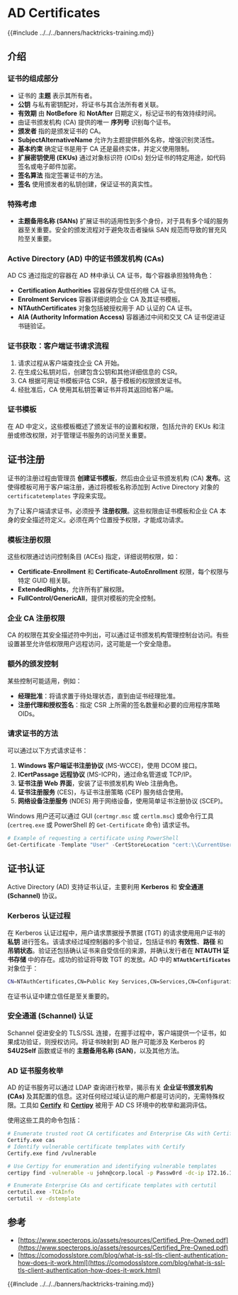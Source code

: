 # AD Certificates

{{#include ../../../banners/hacktricks-training.md}}

## 介绍

### 证书的组成部分

- 证书的 **主题** 表示其所有者。
- **公钥** 与私有密钥配对，将证书与其合法所有者关联。
- **有效期** 由 **NotBefore** 和 **NotAfter** 日期定义，标记证书的有效持续时间。
- 由证书颁发机构 (CA) 提供的唯一 **序列号** 识别每个证书。
- **颁发者** 指的是颁发证书的 CA。
- **SubjectAlternativeName** 允许为主题提供额外名称，增强识别灵活性。
- **基本约束** 确定证书是用于 CA 还是最终实体，并定义使用限制。
- **扩展密钥使用 (EKUs)** 通过对象标识符 (OIDs) 划分证书的特定用途，如代码签名或电子邮件加密。
- **签名算法** 指定签署证书的方法。
- **签名** 使用颁发者的私钥创建，保证证书的真实性。

### 特殊考虑

- **主题备用名称 (SANs)** 扩展证书的适用性到多个身份，对于具有多个域的服务器至关重要。安全的颁发流程对于避免攻击者操纵 SAN 规范而导致的冒充风险至关重要。

### Active Directory (AD) 中的证书颁发机构 (CAs)

AD CS 通过指定的容器在 AD 林中承认 CA 证书，每个容器承担独特角色：

- **Certification Authorities** 容器保存受信任的根 CA 证书。
- **Enrolment Services** 容器详细说明企业 CA 及其证书模板。
- **NTAuthCertificates** 对象包括被授权用于 AD 认证的 CA 证书。
- **AIA (Authority Information Access)** 容器通过中间和交叉 CA 证书促进证书链验证。

### 证书获取：客户端证书请求流程

1. 请求过程从客户端查找企业 CA 开始。
2. 在生成公私钥对后，创建包含公钥和其他详细信息的 CSR。
3. CA 根据可用证书模板评估 CSR，基于模板的权限颁发证书。
4. 经批准后，CA 使用其私钥签署证书并将其返回给客户端。

### 证书模板

在 AD 中定义，这些模板概述了颁发证书的设置和权限，包括允许的 EKUs 和注册或修改权限，对于管理证书服务的访问至关重要。

## 证书注册

证书的注册过程由管理员 **创建证书模板**，然后由企业证书颁发机构 (CA) **发布**。这使得模板可用于客户端注册，通过将模板名称添加到 Active Directory 对象的 `certificatetemplates` 字段来实现。

为了让客户端请求证书，必须授予 **注册权限**。这些权限由证书模板和企业 CA 本身的安全描述符定义。必须在两个位置授予权限，才能成功请求。

### 模板注册权限

这些权限通过访问控制条目 (ACEs) 指定，详细说明权限，如：

- **Certificate-Enrollment** 和 **Certificate-AutoEnrollment** 权限，每个权限与特定 GUID 相关联。
- **ExtendedRights**，允许所有扩展权限。
- **FullControl/GenericAll**，提供对模板的完全控制。

### 企业 CA 注册权限

CA 的权限在其安全描述符中列出，可以通过证书颁发机构管理控制台访问。有些设置甚至允许低权限用户远程访问，这可能是一个安全隐患。

### 额外的颁发控制

某些控制可能适用，例如：

- **经理批准**：将请求置于待处理状态，直到由证书经理批准。
- **注册代理和授权签名**：指定 CSR 上所需的签名数量和必要的应用程序策略 OIDs。

### 请求证书的方法

可以通过以下方式请求证书：

1. **Windows 客户端证书注册协议** (MS-WCCE)，使用 DCOM 接口。
2. **ICertPassage 远程协议** (MS-ICPR)，通过命名管道或 TCP/IP。
3. **证书注册 Web 界面**，安装了证书颁发机构 Web 注册角色。
4. **证书注册服务** (CES)，与证书注册策略 (CEP) 服务结合使用。
5. **网络设备注册服务** (NDES) 用于网络设备，使用简单证书注册协议 (SCEP)。

Windows 用户还可以通过 GUI (`certmgr.msc` 或 `certlm.msc`) 或命令行工具 (`certreq.exe` 或 PowerShell 的 `Get-Certificate` 命令) 请求证书。
```powershell
# Example of requesting a certificate using PowerShell
Get-Certificate -Template "User" -CertStoreLocation "cert:\\CurrentUser\\My"
```
## 证书认证

Active Directory (AD) 支持证书认证，主要利用 **Kerberos** 和 **安全通道 (Schannel)** 协议。

### Kerberos 认证过程

在 Kerberos 认证过程中，用户请求票据授予票据 (TGT) 的请求使用用户证书的 **私钥** 进行签名。该请求经过域控制器的多个验证，包括证书的 **有效性**、**路径** 和 **吊销状态**。验证还包括确认证书来自受信任的来源，并确认发行者在 **NTAUTH 证书存储** 中的存在。成功的验证将导致 TGT 的发放。AD 中的 **`NTAuthCertificates`** 对象位于：
```bash
CN=NTAuthCertificates,CN=Public Key Services,CN=Services,CN=Configuration,DC=<domain>,DC=<com>
```
在证书认证中建立信任是至关重要的。

### 安全通道 (Schannel) 认证

Schannel 促进安全的 TLS/SSL 连接，在握手过程中，客户端提供一个证书，如果成功验证，则授权访问。将证书映射到 AD 账户可能涉及 Kerberos 的 **S4U2Self** 函数或证书的 **主题备用名称 (SAN)**，以及其他方法。

### AD 证书服务枚举

AD 的证书服务可以通过 LDAP 查询进行枚举，揭示有关 **企业证书颁发机构 (CAs)** 及其配置的信息。这对任何经过域认证的用户都是可访问的，无需特殊权限。工具如 **[Certify](https://github.com/GhostPack/Certify)** 和 **[Certipy](https://github.com/ly4k/Certipy)** 被用于 AD CS 环境中的枚举和漏洞评估。

使用这些工具的命令包括：
```bash
# Enumerate trusted root CA certificates and Enterprise CAs with Certify
Certify.exe cas
# Identify vulnerable certificate templates with Certify
Certify.exe find /vulnerable

# Use Certipy for enumeration and identifying vulnerable templates
certipy find -vulnerable -u john@corp.local -p Passw0rd -dc-ip 172.16.126.128

# Enumerate Enterprise CAs and certificate templates with certutil
certutil.exe -TCAInfo
certutil -v -dstemplate
```
## 参考

- [https://www.specterops.io/assets/resources/Certified_Pre-Owned.pdf](https://www.specterops.io/assets/resources/Certified_Pre-Owned.pdf)
- [https://comodosslstore.com/blog/what-is-ssl-tls-client-authentication-how-does-it-work.html](https://comodosslstore.com/blog/what-is-ssl-tls-client-authentication-how-does-it-work.html)

{{#include ../../../banners/hacktricks-training.md}}
